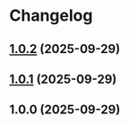 <a name="readme-top"></a>

# Changelog

## [1.0.2](https://github.com/tinyforged/lint-kit/compare/v1.0.1...v1.0.2) (2025-09-29)

## [1.0.1](https://github.com/tinyforged/lint-kit/compare/v1.0.0...v1.0.1) (2025-09-29)

## 1.0.0 (2025-09-29)
